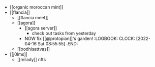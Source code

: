 - [[organic moroccan mint]]
- [[flancia]]
	- [[flancia meet]]
	- [[agora]]
		- [[agora server]]
			- check out tasks from yesterday
		- NOW fix [[@protopian]]'s garden!
		  :LOGBOOK:
		  CLOCK: [2022-04-16 Sat 08:55:55]
		  :END:
	- [[bodhisattvas]]
- [[j0lms]]
	- [[milady]] nfts